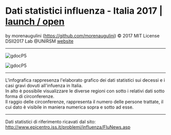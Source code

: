 
# Dati statistici influenza - Italia 2017 | [launch / open](http://dsii-2017-unirsm.github.io/morenaugulini/Flu/Versione1)

by morenaugulini (https://github.com/morenaugulini) © 2017 MIT License  
DSII2017 Lab @UNIRSM [website](http://dsii-2017-unirsm.github.io)

----

![gdocP5](http://i.imgur.com/f63ONWW.png)

![gdocP5](http://i.imgur.com/sA0SJ3N.png)

----

L'infografica rappresenza l'elaborato grafico dei dati statistici sui decessi e i casi gravi dovuti all'infuenza in Italia.  
In alto è possibile visualizzare le diverse regioni con sotto i relativi dati sotto forma di circonferenze.  
Il raggio delle circonferenze, rappresenta il numero delle persone trattate, il cui dato è visibile in maniera 
numerica sopra e sotto ad esse.      

***

Dati statistici di riferimento ricavati dal sito:
http://www.epicentro.iss.it/problemi/influenza/FluNews.asp
